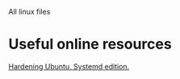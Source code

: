 All linux files

# Useful online resources

[Hardening Ubuntu. Systemd edition.](https://github.com/konstruktoid/hardening)

